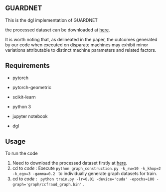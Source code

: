 ## GUARDNET

This is the dgl implementation of GUARDNET 

the processed dataset can be downloaded at  [here](https://pan.baidu.com/s/1Xd6WAaD2bM1TLmBuOMz-pQ?pwd=bb77 ). 

It is worth noting that, as delineated in the paper, the outcomes generated by our code when executed on disparate machines may exhibit minor variations attributable to distinct machine parameters and related factors.

## Requirements

* pytorch

* pytorch-geometric

* scikit-learn

* python 3

* jupyter notebook
  
* dgl


## Usage

To run the code 

1.  Need to download the processed dataset firstly at  [here](https://pan.baidu.com/s/1KUSiP0-t4knylVRAYDLunA?pwd=07jc).
2.  cd to *code* : Execute `python graph_construction.py -k_rw=10 -k_khop=2 -k_ego=3 -gamma=0.2 ` to individually generate graph datasets for train.
3.  cd to *code* : ` python train.py -lr=0.01 -device='cuda' -epochs=100 -graph='graph/ccfraud_graph.bin'` .
